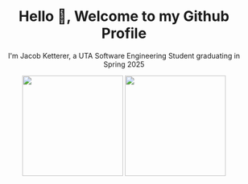 <h1 align="center">Hello 👋, Welcome to my Github Profile</h1>
<p align="center">I'm Jacob Ketterer, a UTA Software Engineering Student graduating in Spring 2025</p>
<div align="center">
  <img src="https://github-readme-stats-five-ivory-45.vercel.app/api?username=jketterer02&theme=dark&show_icons=true" height="200px"/>
  <img src="https://github-readme-stats.vercel.app/api/top-langs/?username=jketterer02&layout=compact&theme=dark" height="200px"/>
</div>
